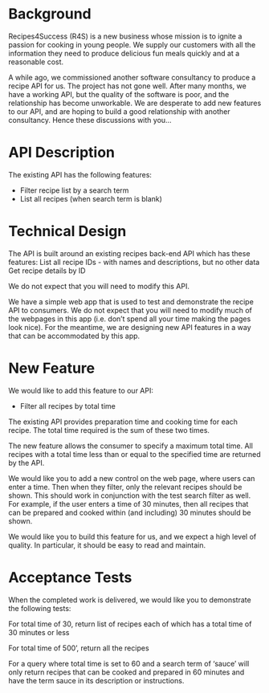 # Background

Recipes4Success (R4S) is a new business whose mission is to ignite a passion for cooking in young people. We supply our customers with all the information they need to produce delicious fun meals quickly and at a reasonable cost.

A while ago, we commissioned another software consultancy to produce a recipe API for us. The project has not gone well. After many months, we have a working API, but the quality of the software is poor, and the relationship has become unworkable.  We are desperate to add new features to our API, and are hoping to build a good relationship with another consultancy. Hence these discussions with you…

# API Description

The existing API has the following features:
- Filter recipe list by a search term
- List all recipes (when search term is blank)

# Technical Design

The API is built around an existing recipes back-end API which has these features:
List all recipe IDs - with names and descriptions, but no other data
Get recipe details by ID

We do not expect that you will need to modify this API.

We have a simple web app that is used to test and demonstrate the recipe API to consumers. We do not expect that you will need to modify much of the webpages in this app (i.e. don’t spend all your time making the pages look nice).  For the meantime, we are designing new API features in a way that can be accommodated by this app.

# New Feature

We would like to add this feature to our API:
- Filter all recipes by total time

The existing API provides preparation time and cooking time for each recipe. The total time required is the sum of these two times.

The new feature allows the consumer to specify a maximum total time. All recipes with a total time less than or equal to the specified time are returned by the API.

We would like you to add a new control on the web page, where users can enter a time.  Then when they filter, only the relevant recipes should be shown.  This should work in conjunction with the test search filter as well.  For example, if the user enters a time of 30 minutes, then all recipes that can be prepared and cooked within (and including) 30 minutes should be shown.

We would like you to build this feature for us, and we expect a high level of quality. In particular, it should be easy to read and maintain.

# Acceptance Tests
When the completed work is delivered, we would like you to demonstrate the following tests:

For total time of 30, return
list of recipes each of which has a total time of 30 minutes or less

For total time of 500’, return
all the recipes

For a query where total time is set to  60 and a search term of ‘sauce’ will only return recipes that can be cooked and prepared in 60 minutes and have the term sauce in its description or instructions.






